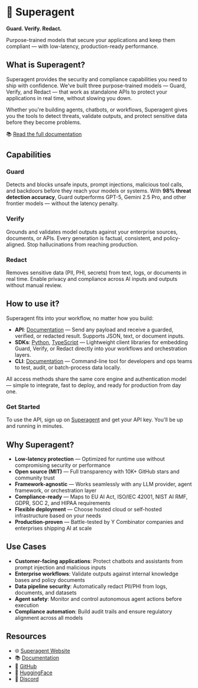 # 🥷 Superagent

**Guard. Verify. Redact.**

Purpose-trained models that secure your applications and keep them compliant — with low-latency, production-ready performance.

## What is Superagent?

Superagent provides the security and compliance capabilities you need to ship with confidence. We've built three purpose-trained models — Guard, Verify, and Redact — that work as standalone APIs to protect your applications in real time, without slowing you down.

Whether you're building agents, chatbots, or workflows, Superagent gives you the tools to detect threats, validate outputs, and protect sensitive data before they become problems.

📚 [Read the full documentation](https://docs.superagent.sh)

## Capabilities

### Guard
Detects and blocks unsafe inputs, prompt injections, malicious tool calls, and backdoors before they reach your models or systems. With **98% threat detection accuracy**, Guard outperforms GPT-5, Gemini 2.5 Pro, and other frontier models — without the latency penalty.

### Verify
Grounds and validates model outputs against your enterprise sources, documents, or APIs. Every generation is factual, consistent, and policy-aligned. Stop hallucinations from reaching production.

### Redact
Removes sensitive data (PII, PHI, secrets) from text, logs, or documents in real time. Enable privacy and compliance across AI inputs and outputs without manual review.

## How to use it?

Superagent fits into your workflow, no matter how you build:

- **API**: [Documentation](https://docs.superagent.sh/api) — Send any payload and receive a guarded, verified, or redacted result. Supports JSON, text, or document inputs.
- **SDKs**: [Python](https://docs.superagent.sh/python-sdk), [TypeScript](https://docs.superagent.sh/typescript-sdk) — Lightweight client libraries for embedding Guard, Verify, or Redact directly into your workflows and orchestration layers.
- **CLI**: [Documentation](https://docs.superagent.sh/cli) — Command-line tool for developers and ops teams to test, audit, or batch-process data locally.

All access methods share the same core engine and authentication model — simple to integrate, fast to deploy, and ready for production from day one.

### Get Started

To use the API, sign up on [Superagent](https://app.superagent.sh) and get your API key. You'll be up and running in minutes.

## Why Superagent?

- **Low-latency protection** — Optimized for runtime use without compromising security or performance
- **Open source (MIT)** — Full transparency with 10K+ GitHub stars and community trust
- **Framework-agnostic** — Works seamlessly with any LLM provider, agent framework, or orchestration layer
- **Compliance-ready** — Maps to EU AI Act, ISO/IEC 42001, NIST AI RMF, GDPR, SOC 2, and HIPAA requirements
- **Flexible deployment** — Choose hosted cloud or self-hosted infrastructure based on your needs
- **Production-proven** — Battle-tested by Y Combinator companies and enterprises shipping AI at scale

## Use Cases

- **Customer-facing applications**: Protect chatbots and assistants from prompt injection and malicious inputs
- **Enterprise workflows**: Validate outputs against internal knowledge bases and policy documents
- **Data pipeline security**: Automatically redact PII/PHI from logs, documents, and datasets
- **Agent safety**: Monitor and control autonomous agent actions before execution
- **Compliance automation**: Build audit trails and ensure regulatory alignment across all models

## Resources

- 🌐 [Superagent Website](https://superagent.sh)
- 📚 [Documentation](https://docs.superagent.sh)
- 🐙 [GitHub](https://github.com/superagent-ai/superagent)
- 🤗 [HuggingFace](https://huggingface.co/superagent-ai)
- 💬 [Discord](https://discord.gg/spZ7MnqFT4)
